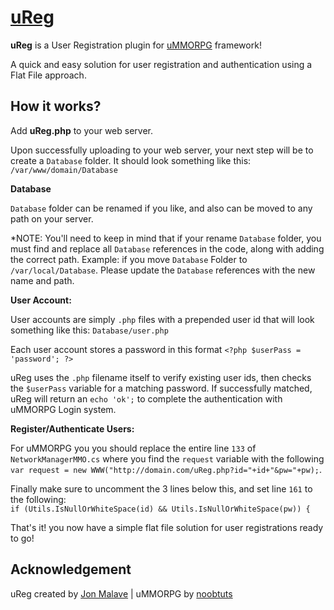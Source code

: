 # [uReg](https://github.com/jonmalave/uReg)

**uReg** is a User Registration plugin for [uMMORPG](https://www.assetstore.unity3d.com/en/#!/content/51212) framework! 

A quick and easy solution for user registration and authentication using a Flat File approach. 


## How it works?

Add **uReg.php** to your web server.

Upon successfully uploading to your web server, your next step will be to create a `Database` folder. It should look something like this: `/var/www/domain/Database`


**Database** 

`Database` folder can be renamed if you like, and also can be moved to any path on your server. 

*NOTE: You'll need to keep in mind that if your rename `Database` folder, you must find and replace all `Database` references in the code, along with adding the correct path. Example: if you move `Database` Folder to `/var/local/Database`. Please update the `Database` references with the new name and path.


**User Account:** 

User accounts are simply `.php` files with a prepended user id that will look something like this: `Database/user.php` 

Each user account stores a password in this format `<?php $userPass = 'password'; ?>` 

uReg uses the `.php` filename itself to verify existing user ids, then checks the `$userPass` variable for a matching password. If successfully matched, uReg will return an `echo 'ok';` to complete the authentication with uMMORPG Login system.


**Register/Authenticate Users:** 

For uMMORPG you you should replace the entire line `133` of `NetworkManagerMMO.cs` where you find the `request` variable with the following `var request = new WWW("http://domain.com/uReg.php?id="+id+"&pw="+pw);`. 

Finally make sure to uncomment the 3 lines below this, and set line `161` to the following:  
`if (Utils.IsNullOrWhiteSpace(id) && Utils.IsNullOrWhiteSpace(pw)) {`

That's it! you now have a simple flat file solution for user registrations ready to go! 

## Acknowledgement

uReg created by [Jon Malave](http://jonmalave.com) | uMMORPG by [noobtuts](https://noobtuts.com)

